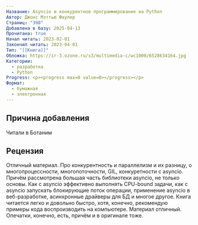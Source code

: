 ```yaml
---
Название: Asyncio и конкурентное программирование на Python
Автор: Джонс Мэттью Фаулер
Страниц: "398"
Добавлена в базу: 2025-04-13
Прочитана: true
Начал читать: 2023-02-01
Закончил читать: 2023-04-01
Тип: "[[Книга]]"
Обложка: https://ir-3.ozone.ru/s3/multimedia-c/wc1000/6528634164.jpg
Категории:
  - разработка
  - Python
Progress: <p><progress max=0 value=0></progress></p>
Формат:
  - бумажная
  - электронная
---
```

## Причина добавления

Читали в Ботаним

## Рецензия

Отличный материал. Про конкурентность и параллелизм и их разницу, о многопроцессности, многопоточности, GIL, конкуретности с asyncio. Причём рассмотрена большая часть библиотеки asyncio, не только основы. Как с asyncio эффективно выполнять CPU-bound задачи, как с asyncio запускать блокирующие поток операции, применение asyncio в веб-разработке, асинхронные драйверы для БД и многое другое. Книга читается легко и довольно быстро, хотя, конечно, рекомендую примеры кода воспроизводить на компьютере. Материал отличный. Опечатки, конечно, есть, причём и в оригинале тоже.